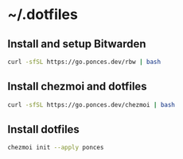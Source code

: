 # ~/.dotfiles

## Install and setup Bitwarden
```sh
curl -sfSL https://go.ponces.dev/rbw | bash
```

## Install chezmoi and dotfiles
```sh
curl -sfSL https://go.ponces.dev/chezmoi | bash
```

## Install dotfiles
```sh
chezmoi init --apply ponces
```
